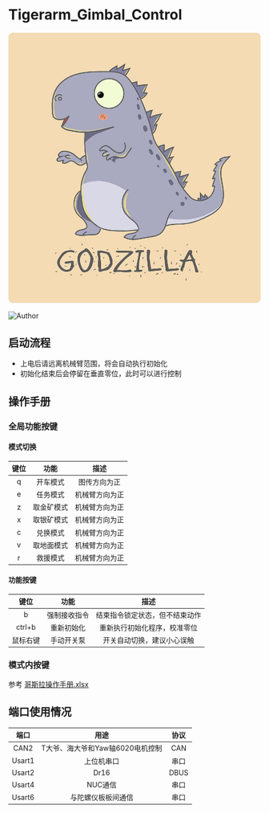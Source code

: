 # Tigerarm_Gimbal_Control
![Image text](image/godzilla.jpg)

![Author](https://img.shields.io/badge/Author-EnnisKoh-blue.svg "Author")
## 启动流程
  - 上电后请远离机械臂范围，将会自动执行初始化
  - 初始化结束后会停留在垂直零位，此时可以进行控制

## 操作手册
### 全局功能按键
#### 模式切换
| 键位 | 功能 | 描述 |
|:-:|:-:| :-: |
| q | 开车模式 | 图传方向为正 |
| e | 任务模式 | 机械臂方向为正 |
| z | 取金矿模式 | 机械臂方向为正 |
| x | 取银矿模式 | 机械臂方向为正 |
| c | 兑换模式 | 机械臂方向为正 |
| v | 取地面模式 | 机械臂方向为正 |
| r | 救援模式 | 机械臂方向为正 |

#### 功能按键
| 键位 | 功能 | 描述 |
|:-:|:-:| :-: |
| b | 强制接收指令 | 结束指令锁定状态，但不结束动作 |
| ctrl+b | 重新初始化 | 重新执行初始化程序，校准零位 |
| 鼠标右键 | 手动开关泵 | 开关自动切换，建议小心误触 |

### 模式内按键
参考 [哥斯拉操作手册.xlsx](哥斯拉操作手册.xlsx)

## 端口使用情况
| 端口 | 用途 | 协议 |
|:-:|:-:|:-:|
| CAN2 | T大爷、海大爷和Yaw轴6020电机控制 | CAN |
| Usart1 | 上位机串口 | 串口 |
| Usart2 | Dr16 | DBUS |
| Usart4 | NUC通信 | 串口 |
| Usart6 | 与陀螺仪板板间通信 | 串口 |




